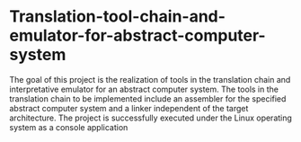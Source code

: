 # Translation-tool-chain-and-emulator-for-abstract-computer-system
The goal of this project is the realization of tools in the translation chain and interpretative emulator for an abstract computer system. The tools in the translation chain to be implemented include an assembler for the specified abstract computer system and a linker independent of the target architecture. The project is successfully executed under the Linux operating system as a console application
